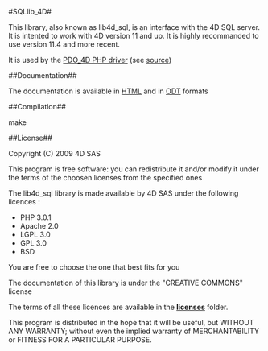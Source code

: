 #SQLlib_4D#

This library, also known as lib4d_sql, is an interface with the 4D SQL server.
It is intented to work with 4D version 11 and up.
It is highly recommanded to use version 11.4 and more recent.

It is used by the [PDO_4D PHP driver](http://php.net/manual/en/ref.pdo-4d.php) (see [source](http://pecl.php.net/package/PDO_4D))

##Documentation##

The documentation is available in [HTML](https://github.com/AMorgaut/SQLlib_4D/blob/master/lib4d_sql/lib4D_SQL.html) and in [ODT](https://github.com/AMorgaut/SQLlib_4D/blob/master/lib4d_sql/lib4D_SQL.odt) formats


##Compilation##

make

##License##

Copyright (C) 2009 4D SAS

This program is free software: you can redistribute it and/or modify
it under the terms of the choosen licenses from the specified ones

The lib4d_sql library is made available by 4D SAS under the following licences :
+ PHP 3.0.1
+ Apache 2.0
+ LGPL 3.0
+ GPL 3.0
+ BSD

You are free to choose the one that best fits for you 

The documentation of this library is under the "CREATIVE COMMONS" license

The terms of all these licences are available in the [**licenses**](https://github.com/AMorgaut/SQLlib_4D/tree/master/lib4d_sql/licenses) folder.

This program is distributed in the hope that it will be useful,
but WITHOUT ANY WARRANTY; without even the implied warranty of
MERCHANTABILITY or FITNESS FOR A PARTICULAR PURPOSE.
